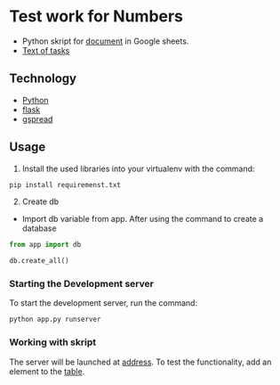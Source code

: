 # Test work for Numbers
- Python skript for [document](https://docs.google.com/spreadsheets/d/1h_7txa8JYjEz_oQznGaMhvbkUBUXJqi3IpIVDA1WC9g/edit#gid=0) in Google sheets.
- [Text of tasks](https://soldigital.notion.site/soldigital/developer-5b79683045a64129a2625a19bfb0c944)

## Technology
- [Python](https://www.python.org/)
- [flask](https://flask.palletsprojects.com/en/2.1.x/)
- [gspread](https://docs.gspread.org/en/latest/)

## Usage
1. Install the used libraries into your virtualenv with the command:
```sh
pip install requiremenst.txt
```
2. Create db
- Import db variable from app. After using the command to create a database
```py
from app import db

db.create_all()
```


### Starting the Development server
To start the development server, run the command:
```sh
python app.py runserver
```

### Working with skript
The server will be launched at [address](http://127.0.0.1:5000/).
To test the functionality, add an element to the [table](https://docs.google.com/spreadsheets/d/1h_7txa8JYjEz_oQznGaMhvbkUBUXJqi3IpIVDA1WC9g/edit#gid=0).

